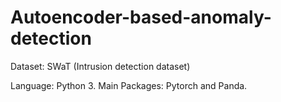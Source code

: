 # Autoencoder-based-anomaly-detection

Dataset: SWaT (Intrusion detection dataset)

Language: Python 3.
Main Packages: Pytorch and Panda.

